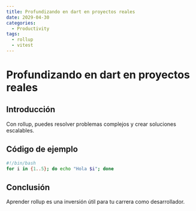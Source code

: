 ```yaml
---
title: Profundizando en dart en proyectos reales
date: 2029-04-30
categories:
  - Productivity
tags:
  - rollup
  - vitest
---
```


# Profundizando en dart en proyectos reales

## Introducción

Con rollup, puedes resolver problemas complejos y crear soluciones escalables.

## Código de ejemplo

```bash
#!/bin/bash
for i in {1..5}; do echo "Hola $i"; done
```

## Conclusión

Aprender rollup es una inversión útil para tu carrera como desarrollador.